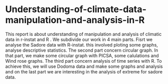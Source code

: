 # Understanding-of-climate-data-manipulation-and-analysis-in-R
This report is about understanding of manipulation and analysis of climatic data in r-instat and R .
We subdivide our work in 4 main parts. Fisrt we analyse the Sadore data with R-instat. this involved ploting
some graphs, analyse descriptive statistics. The second part concern circular graph. In that part, we make
some circular graph with PICSA, some calulations and Wind rose graphs. The third part concern analysis of
time series with R. To achieve this, we will use Dodoma data and make some graphs and analysis and on the last
part we are interesting in the analysis of extreme for sadore data.
